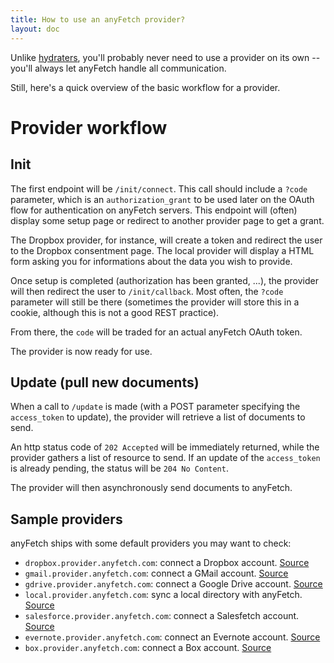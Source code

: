 ```yaml
---
title: How to use an anyFetch provider?
layout: doc
---
```


Unlike [hydraters](/guides/using/hydrater.html), you'll probably never need to use a provider on its own -- you'll always let anyFetch handle all communication.

Still, here's a quick overview of the basic workflow for a provider.

# Provider workflow
## Init
The first endpoint will be `/init/connect`. This call should include a `?code` parameter, which is an `authorization_grant` to be used later on the OAuth flow for authentication on anyFetch servers.
This endpoint will (often) display some setup page or redirect to another provider page to get a grant.

The Dropbox provider, for instance, will create a token and redirect the user to the Dropbox consentment page.
The local provider will display a HTML form asking you for informations about the data you wish to provide.

Once setup is completed (authorization has been granted, ...), the provider will then redirect the user to `/init/callback`. Most often, the `?code` parameter will still be there (sometimes the provider will store this in a cookie, although this is not a good REST practice).

From there, the `code` will be traded for an actual anyFetch OAuth token.

The provider is now ready for use.

## Update (pull new documents)
When a call to `/update` is made (with a POST parameter specifying the `access_token` to update), the provider will retrieve a list of documents to send.

An http status code of `202 Accepted` will be immediately returned, while the provider gathers a list of resource to send.
If an update of the `access_token` is already pending, the status will be `204 No Content`.

The provider will then asynchronously send documents to anyFetch.

## Sample providers
anyFetch ships with some default providers you may want to check:

* `dropbox.provider.anyfetch.com`: connect a Dropbox account. [Source](https://github.com/Papiel/dropbox.provider.anyfetch.com)
* `gmail.provider.anyfetch.com`: connect a GMail account. [Source](https://github.com/Papiel/gmail.provider.anyfetch.com)
* `gdrive.provider.anyfetch.com`: connect a Google Drive account. [Source](https://github.com/Papiel/gdrive.provider.anyfetch.com)
* `local.provider.anyfetch.com`: sync a local directory with anyFetch. [Source](https://github.com/Papiel/local.provider.anyfetch.com)
* `salesforce.provider.anyfetch.com`: connect a Salesfetch account. [Source](https://github.com/Papiel/salesforce.provider.anyfetch.com)
* `evernote.provider.anyfetch.com`: connect an Evernote account. [Source](https://github.com/Papiel/evernote.provider.anyfetch.com)
* `box.provider.anyfetch.com`: connect a Box account. [Source](https://github.com/Papiel/box.provider.anyfetch.com)
